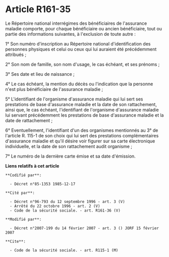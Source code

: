 # Article R161-35

Le Répertoire national interrégimes des bénéficiaires de l'assurance maladie comporte, pour chaque bénéficiaire ou ancien
bénéficiaire, tout ou partie des informations suivantes, à l'exclusion de toute autre :

1° Son numéro d'inscription au Répertoire national d'identification des personnes physiques et celui ou ceux qui lui auraient
été précédemment attribués ;

2° Son nom de famille, son nom d'usage, le cas échéant, et ses prénoms ;

3° Ses date et lieu de naissance ;

4° Le cas échéant, la mention du décès ou l'indication que la personne n'est plus bénéficiaire de l'assurance maladie ;

5° L'identifiant de l'organisme d'assurance maladie qui lui sert ses prestations de base d'assurance maladie et la date de
son rattachement, ainsi que, le cas échéant, l'identifiant de l'organisme d'assurance maladie lui servant précédemment les
prestations de base d'assurance maladie et la date de rattachement ;

6° Eventuellement, l'identifiant d'un des organismes mentionnés au 3° de l'article R. 115-1 de son choix qui lui sert des
prestations complémentaires d'assurance maladie et qu'il désire voir figurer sur sa carte électronique individuelle, et la
date de son rattachement audit organisme ;

7° Le numéro de la dernière carte émise et sa date d'émission.

**Liens relatifs à cet article**

	**Codifié par**:

	  - Décret n°85-1353 1985-12-17

	**Cité par**:

	  - Décret n°96-793 du 12 septembre 1996 - art. 3 (V)
	  - Arrêté du 22 octobre 1996 - art. 2 (V)
	  - Code de la sécurité sociale. - art. R161-36 (V)

	**Modifié par**:

	  - Décret n°2007-199 du 14 février 2007 - art. 3 () JORF 15 février 2007

	**Cite**:

	  - Code de la sécurité sociale. - art. R115-1 (M)
